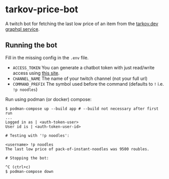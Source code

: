 # tarkov-price-bot

A twitch bot for fetching the last low price of an item from the [tarkov.dev graphql service](https://tarkov.dev/api/).

## Running the bot

Fill in the missing config in the `.env` file.

* `ACCESS_TOKEN` You can generate a chatbot token with just read/write access using [this site](https://twitchtokengenerator.com/).
* `CHANNEL_NAME` The name of your twitch channel (not your full url)
* `COMMAND_PREFIX` The symbol used before the command (defaults to `!` i.e. `!p noodles`)

Run using podman (or docker) compose:

```shell
$ podman-compose up --build app # --build not necessary after first run
...
Logged in as | <auth-token-user>
User id is | <auth-token-user-id>

# Testing with '!p noodles':

<username> !p noodles
The last low price of pack-of-instant-noodles was 9500 roubles.

# Stopping the bot:

^C (ctrl+c)
$ podman-compose down
```
